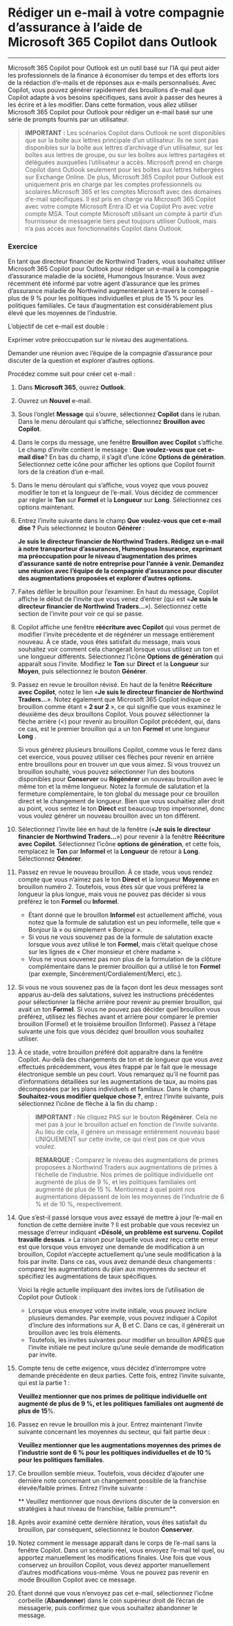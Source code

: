 # Rédiger un e-mail à votre compagnie d’assurance à l’aide de Microsoft 365 Copilot dans Outlook
---
Microsoft 365 Copilot pour Outlook est un outil basé sur l’IA qui peut aider les professionnels de la finance à économiser du temps et des efforts lors de la rédaction d’e-mails et de réponses aux e-mails personnalisés. Avec Copilot, vous pouvez générer rapidement des brouillons d’e-mail que Copilot adapte à vos besoins spécifiques, sans avoir à passer des heures à les écrire et à les modifier. Dans cette formation, vous allez utiliser Microsoft 365 Copilot pour Outlook pour rédiger un e-mail basé sur une série de prompts fournis par un utilisateur.

> **IMPORTANT :** Les scénarios Copilot dans Outlook ne sont disponibles que sur la boîte aux lettres principale d’un utilisateur. Ils ne sont pas disponibles sur la boîte aux lettres d’archivage d’un utilisateur, sur les boîtes aux lettres de groupe, ou sur les boîtes aux lettres partagées et déléguées auxquelles l’utilisateur a accès. Microsoft prend en charge Copilot dans Outlook seulement pour les boîtes aux lettres hébergées sur Exchange Online. De plus, Microsoft 365 Copilot pour Outlook est uniquement pris en charge par les comptes professionnels ou scolaires Microsoft 365 et les comptes Microsoft avec des domaines d’e-mail spécifiques. Il est pris en charge via Microsoft 365 Copilot avec votre compte Microsoft Entra ID et via Copilot Pro avec votre compte MSA. Tout compte Microsoft utilisant un compte à partir d’un fournisseur de messagerie tiers peut toujours utiliser Outlook, mais n’a pas accès aux fonctionnalités Copilot dans Outlook.

### Exercice

En tant que directeur financier de Northwind Traders, vous souhaitez utiliser Microsoft 365 Copilot pour Outlook pour rédiger un e-mail à la compagnie d’assurance maladie de la société, Humongous Insurance. Vous avez récemment été informé par votre agent d’assurance que les primes d’assurance maladie de Northwind augmenteraient à travers le conseil - plus de 9 % pour les politiques individuelles et plus de 15 % pour les politiques familiales. Ce taux d’augmentation est considérablement plus élevé que les moyennes de l’industrie.

L’objectif de cet e-mail est double :

Exprimer votre préoccupation sur le niveau des augmentations.

Demander une réunion avec l’équipe de la compagnie d’assurance pour discuter de la question et explorer d’autres options.

Procédez comme suit pour créer cet e-mail :

1.  Dans **Microsoft 365**, ouvrez **Outlook**.
2.  Ouvrez un **Nouvel** e-mail.
3.  Sous l’onglet **Message** qui s’ouvre, sélectionnez **Copilot** dans le ruban. Dans le menu déroulant qui s’affiche, sélectionnez **Brouillon avec Copilot**.
4.  Dans le corps du message, une fenêtre **Brouillon avec Copilot** s’affiche. Le champ d’invite contient le message : **Que voulez-vous que cet e-mail dise**? En bas du champ, il s’agit d’une icône **Options de génération**. Sélectionnez cette icône pour afficher les options que Copilot fournit lors de la création d’un e-mail.
5.  Dans le menu déroulant qui s’affiche, vous voyez que vous pouvez modifier le ton et la longueur de l’e-mail. Vous décidez de commencer par régler le **Ton** sur **Formel** et la **Longueur** sur **Long**. Sélectionnez ces options maintenant.
6.  Entrez l’invite suivante dans le champ **Que voulez-vous que cet e-mail dise ?** Puis sélectionnez le bouton **Générer** :
    
    **Je suis le directeur financier de Northwind Traders. Rédigez un e-mail à notre transporteur d’assurances, Humongous Insurance, exprimant ma préoccupation pour le niveau d’augmentation des primes d’assurance santé de notre entreprise pour l’année à venir. Demandez une réunion avec l’équipe de la compagnie d’assurance pour discuter des augmentations proposées et explorer d’autres options.** 
7.  Faites défiler le brouillon pour l’examiner. En haut du message, Copilot affiche le début de l’invite que vous venez d’entrer (qui est «**Je suis le directeur financier de Northwind Traders...**»). Sélectionnez cette section de l’invite pour voir ce qui se passe.
8.  Copilot affiche une fenêtre **réécriture avec Copilot** qui vous permet de modifier l’invite précédente et de régénérer un message entièrement nouveau. À ce stade, vous êtes satisfait du message, mais vous souhaitez voir comment cela changerait lorsque vous utilisez un ton et une longueur différents. Sélectionnez l’icône **Options de génération** qui apparaît sous l’invite. Modifiez le **Ton** sur **Direct** et la **Longueur** sur **Moyen**, puis sélectionnez le bouton **Générer**.
9.  Passez en revue le brouillon révisé. En haut de la fenêtre **Réécriture avec Copilot**, notez le lien «**Je suis le directeur financier de Northwind Traders...**». Notez également que Microsoft 365 Copilot indique ce brouillon comme étant « **2 sur 2** », ce qui signifie que vous examinez le deuxième des deux brouillons Copilot. Vous pouvez sélectionner la flèche arrière (&lt;) pour revenir au brouillon Copilot précédent, qui, dans ce cas, est le premier brouillon qui a un ton **Formel** et une longueur **Long** .
    
    Si vous générez plusieurs brouillons Copilot, comme vous le ferez dans cet exercice, vous pouvez utiliser ces flèches pour revenir en arrière entre brouillons pour en trouver un que vous aimez. Si vous trouvez un brouillon souhaité, vous pouvez sélectionner l’un des boutons disponibles pour **Conserver** ou **Régénérer** un nouveau brouillon avec le même ton et la même longueur. Notez la formule de salutation et la fermeture complémentaire, le ton global du message pour ce brouillon direct et le changement de longueur. Bien que vous souhaitiez aller droit au point, vous sentez le ton **Direct** est beaucoup trop impersonnel, donc vous voulez générer un nouveau brouillon avec un ton différent.
10. Sélectionnez l’invite liée en haut de la fenêtre («**Je suis le directeur financier de Northwind Traders...**») pour revenir à la fenêtre **Réécriture avec Copilot**. Sélectionnez l’icône **options de génération**, et cette fois, remplacez le **Ton** par **Informel** et la **Longueur** de retour à **Long**. Sélectionnez **Générer**.
11. Passez en revue le nouveau brouillon. À ce stade, vous vous rendez compte que vous n’aimez pas le ton **Direct** et la longueur **Moyenne** en brouillon numéro 2. Toutefois, vous êtes sûr que vous préférez la longueur la plus longue, mais vous ne pouvez pas décider si vous préférez le ton **Formel** ou **Informel**.
     -  Étant donné que le brouillon **Informel** est actuellement affiché, vous notez que la formule de salutation est un peu informelle, telle que « Bonjour là » ou simplement « Bonjour ».
     -  Si vous ne vous souvenez pas de la formule de salutation exacte lorsque vous avez utilisé le ton **Formel**, mais c’était quelque chose sur les lignes de « Cher monsieur et chère madame ».
     -  Vous ne vous souvenez pas non plus de la formulation de la clôture complémentaire dans le premier brouillon qui a utilisé le ton **Formel** (par exemple, Sincèrement/Cordialement/Merci, etc.).
12. Si vous ne vous souvenez pas de la façon dont les deux messages sont apparus au-delà des salutations, suivez les instructions précédentes pour sélectionner la flèche arrière pour revenir au premier brouillon, qui avait un ton **Formel**. Si vous ne pouvez pas décider quel brouillon vous préférez, utilisez les flèches avant et arrière pour comparer le premier brouillon (Formel) et le troisième brouillon (Informel). Passez à l’étape suivante une fois que vous décidez quel brouillon vous souhaitez utiliser.
13. À ce stade, votre brouillon préféré doit apparaître dans la fenêtre Copilot. Au-delà des changements de ton et de longueur que vous avez effectués précédemment, vous êtes frappé par le fait que le message électronique semble un peu court. Vous remarquez qu’il ne fournit pas d’informations détaillées sur les augmentations de taux, au moins pas décomposées par les plans individuels et familiaux. Dans le champ **Souhaitez-vous modifier quelque chose ?**, entrez l’invite suivante, puis sélectionnez l’icône de flèche à la fin du champ :
    
    > **IMPORTANT :** Ne cliquez PAS sur le bouton **Régénérer**. Cela ne met pas à jour le brouillon actuel en fonction de l’invite suivante. Au lieu de cela, il génère un message entièrement nouveau basé UNIQUEMENT sur cette invite, ce qui n’est pas ce que vous voulez.
    
    > **REMARQUE :** Comparez le niveau des augmentations de primes proposées à Northwind Traders aux augmentations de primes à l’échelle de l’industrie. Nos primes de politique individuelle ont augmenté de plus de 9 %, et les politiques familiales ont augmenté de plus de 15 %. Mentionnez à quel point nos augmentations dépassent de loin les moyennes de l’industrie de 6 % et de 10 %, respectivement.
14. Que s’est-il passé lorsque vous avez essayé de mettre à jour l’e-mail en fonction de cette dernière invite ? Il est probable que vous receviez un message d’erreur indiquant «**Désolé, un problème est survenu. Copilot travaille dessus**. » La raison pour laquelle vous avez reçu cette erreur est que lorsque vous envoyez une demande de modification à un brouillon, Copilot n’accepte actuellement qu’une seule modification à la fois par invite. Dans ce cas, vous avez demandé deux changements : comparez les augmentations du plan aux moyennes du secteur et spécifiez les augmentations de taux spécifiques.
    
    Voici la règle actuelle impliquant des invites lors de l’utilisation de Copilot pour Outlook :
    
    
     -  Lorsque vous envoyez votre invite initiale, vous pouvez inclure plusieurs demandes. Par exemple, vous pouvez indiquer à Copilot d’inclure des informations sur A, B et C. Dans ce cas, il générerait un brouillon avec les trois éléments.
     -  Toutefois, les invites suivantes pour modifier un brouillon APRÈS que l’invite initiale ne peut inclure qu’une seule demande de modification par invite.
     
15. Compte tenu de cette exigence, vous décidez d’interrompre votre demande précédente en deux parties. Cette fois, entrez l’invite suivante, qui est la partie 1 :
    
    **Veuillez mentionner que nos primes de politique individuelle ont augmenté de plus de 9 %, et les politiques familiales ont augmenté de plus de 15**%.
16. Passez en revue le brouillon mis à jour. Entrez maintenant l’invite suivante concernant les moyennes du secteur, qui fait partie deux :
    
    **Veuillez mentionner que les augmentations moyennes des primes de l’industrie sont de 6 % pour les politiques individuelles et de 10 % pour les politiques familiales**.
17. Ce brouillon semble mieux. Toutefois, vous décidez d’ajouter une dernière note concernant un changement possible de la franchise élevée/faible primes. Entrez l’invite suivante :
    
    ** Veuillez mentionner que nous devrions discuter de la conversion en stratégies à haut niveau de franchise, faible premium**.
18. Après avoir examiné cette dernière itération, vous êtes satisfait du brouillon, par conséquent, sélectionnez le bouton **Conserver**.
19. Notez comment le message apparaît dans le corps de l’e-mail sans la fenêtre Copilot. Dans un scénario réel, vous envoyez l’e-mail tel quel, ou apportez manuellement les modifications finales. Une fois que vous conservez un brouillon Copilot, vous devez apporter manuellement d’autres modifications vous-même. Vous ne pouvez pas revenir en mode Brouillon Copilot avec ce message.
20. Étant donné que vous n’envoyez pas cet e-mail, sélectionnez l’icône corbeille (**Abandonner**) dans le coin supérieur droit de l’écran de messagerie, puis confirmez que vous souhaitez abandonner le message.
